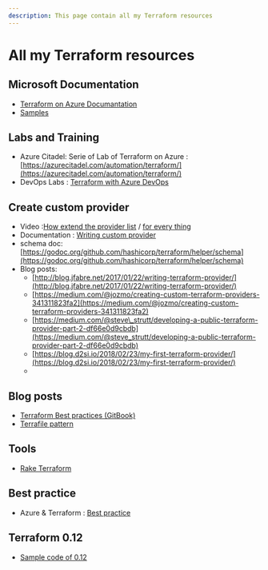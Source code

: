 ```yaml
---
description: This page contain all my Terraform resources
---
```


# All my Terraform resources

## Microsoft Documentation

* [Terraform on Azure Documantation](https://docs.microsoft.com/en-us/azure/terraform/)
* [Samples](https://github.com/terraform-providers/terraform-provider-azurerm/tree/master/examples)

## Labs and Training

* Azure Citadel: Serie of Lab of Terraform on Azure : [https://azurecitadel.com/automation/terraform/](https://azurecitadel.com/automation/terraform/)
* DevOps Labs : [Terraform with Azure DevOps](https://www.azuredevopslabs.com/labs/vstsextend/terraform/)

## Create custom provider

* Video :[How extend the provider list](https://www.youtube.com/watch?v=2BvpqmFpchI) / [for every thing](https://www.hashicorp.com/resources/creating-terraform-provider-for-anything)
* Documentation : [Writing custom provider](https://www.terraform.io/docs/extend/writing-custom-providers.html)
* schema doc: [https://godoc.org/github.com/hashicorp/terraform/helper/schema](https://godoc.org/github.com/hashicorp/terraform/helper/schema)
* Blog posts:
  * [http://blog.jfabre.net/2017/01/22/writing-terraform-provider/](http://blog.jfabre.net/2017/01/22/writing-terraform-provider/)
  * [https://medium.com/@jozmo/creating-custom-terraform-providers-341311823fa2](https://medium.com/@jozmo/creating-custom-terraform-providers-341311823fa2)
  * [https://medium.com/@steve\_strutt/developing-a-public-terraform-provider-part-2-df66e0d9cbdb](https://medium.com/@steve_strutt/developing-a-public-terraform-provider-part-2-df66e0d9cbdb)
  * [https://blog.d2si.io/2018/02/23/my-first-terraform-provider/](https://blog.d2si.io/2018/02/23/my-first-terraform-provider/)
  * 

## Blog posts

* [Terraform Best practices \(GitBook\)](https://www.terraform-best-practices.com/)
* [Terrafile pattern](http://bensnape.com/2016/01/14/terraform-design-patterns-the-terrafile/)

## Tools

* [Rake Terraform](https://github.com/maclennann/rake-terraform)

## Best practice

* Azure & Terraform : [Best practice](https://jamesdld.github.io/terraform/Best-Practice/)

## Terraform 0.12

* [Sample code of 0.12](https://github.com/hashicorp/terraform-guides/tree/master/infrastructure-as-code/terraform-0.12-examples)

## 

 

